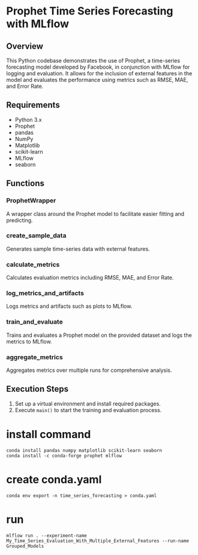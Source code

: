 # Prophet Time Series Forecasting with MLflow

## Overview
This Python codebase demonstrates the use of Prophet, a time-series forecasting model developed by Facebook, in conjunction with MLflow for logging and evaluation. It allows for the inclusion of external features in the model and evaluates the performance using metrics such as RMSE, MAE, and Error Rate.

## Requirements
- Python 3.x
- Prophet
- pandas
- NumPy
- Matplotlib
- scikit-learn
- MLflow
- seaborn

## Functions

### ProphetWrapper
A wrapper class around the Prophet model to facilitate easier fitting and predicting.

### create_sample_data
Generates sample time-series data with external features.

### calculate_metrics
Calculates evaluation metrics including RMSE, MAE, and Error Rate.

### log_metrics_and_artifacts
Logs metrics and artifacts such as plots to MLflow.

### train_and_evaluate
Trains and evaluates a Prophet model on the provided dataset and logs the metrics to MLflow.

### aggregate_metrics
Aggregates metrics over multiple runs for comprehensive analysis.

## Execution Steps
1. Set up a virtual environment and install required packages.
2. Execute `main()` to start the training and evaluation process.

# install command
```
conda install pandas numpy matplotlib scikit-learn seaborn
conda install -c conda-forge prophet mlflow
```

# create conda.yaml
```
conda env export -n time_series_forecasting > conda.yaml
```

# run
```
mlflow run . --experiment-name My_Time_Series_Evaluation_With_Multiple_External_Features --run-name Grouped_Models
```